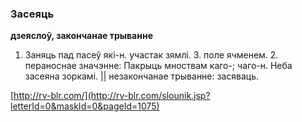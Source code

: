 ### Засеяць
**дзеяслоў, закончанае трыванне**

1. Заняць пад пасеў які-н. участак зямлі. З. поле ячменем. 2. пераноснае значэнне: Пакрыць мноствам каго-; чаго-н. Неба засеяна зоркамі. || незакончанае трыванне: засяваць.

<a rel="author">[http://rv-blr.com/](http://rv-blr.com/slounik.jsp?letterId=0&maskId=0&pageId=1075)</a>
